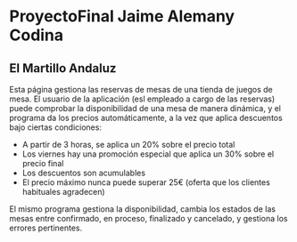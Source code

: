 # ProyectoFinal Jaime Alemany Codina

## El Martillo Andaluz 
Esta página gestiona las reservas de mesas de una tienda de juegos de mesa. 
El usuario de la aplicación (esl empleado a cargo de las reservas) puede comprobar la disponibilidad de una mesa
de manera dinámica, y el programa da los precios automáticamente, a la vez que aplica descuentos bajo ciertas condiciones:
- A partir de 3 horas, se aplica un 20% sobre el precio total
- Los viernes hay una promoción especial que aplica un 30% sobre el precio final
- Los descuentos son acumulables
- El precio máximo nunca puede superar 25€ (oferta que los clientes habituales agradecen)

El mismo programa gestiona la disponibilidad, cambia los estados de las mesas entre confirmado, en proceso, finalizado y cancelado, y
gestiona los errores pertinentes.
